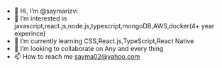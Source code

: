 - 👋 Hi, I’m @saymarizvi
- 👀 I’m interested in javascript,react.js,node.js,typescript,mongoDB,AWS,docker(4+ year experince) 
- 🌱 I’m currently learning CSS,React.js,TypeScript,React Native 
- 💞️ I’m looking to collaborate on Any and every thing
- 📫 How to reach me sayma02@yahoo.com

<!---
saymarizvi27/saymarizvi27 is a ✨ special ✨ repository because its `README.md` (this file) appears on your GitHub profile.
You can click the Preview link to take a look at your changes.
--->
